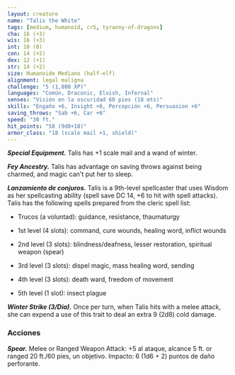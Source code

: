 ```yaml
---
layout: creature
name: "Talis the White"
tags: [medium, humanoid, cr5, tyranny-of-dragons]
cha: 16 (+3)
wis: 16 (+3)
int: 10 (0)
con: 14 (+2)
dex: 12 (+1)
str: 14 (+2)
size: Humanoide Mediano (half-elf)
alignment: legal maligna
challenge: "5 (1,800 XP)"
languages: "Común, Draconic, Elvish, Infernal"
senses: "Visión en la oscuridad 60 pies (18 mts)"
skills: "Engaño +6, Insight +6, Percepción +6, Persuasion +6"
saving_throws: "Sab +6, Car +6"
speed: "30 ft."
hit_points: "58 (9d8+18)"
armor_class: "18 (scale mail +1, shield)"
---
```


***Special Equipment.*** Talis has +1 scale mail and a wand of winter.

***Fey Ancestry.*** Talis has advantage on saving throws against being charmed, and magic can't put her to sleep.

***Lanzamiento de conjuros.*** Talis is a 9th-level spellcaster that uses Wisdom as her spellcasting ability (spell save DC 14, +6 to hit with spell attacks). Talis has the following spells prepared from the cleric spell list:

* Trucos (a voluntad): guidance, resistance, thaumaturgy

* 1st level (4 slots): command, cure wounds, healing word, inflict wounds

* 2nd level (3 slots): blindness/deafness, lesser restoration, spiritual weapon (spear)

* 3rd level (3 slots): dispel magic, mass healing word, sending

* 4th level (3 slots): death ward, freedom of movement

* 5th level (1 slot): insect plague

***Winter Strike (3/Día).*** Once per turn, when Talis hits with a melee attack, she can expend a use of this trait to deal an extra 9 (2d8) cold damage.

### Acciones

***Spear.*** Melee or Ranged Weapon Attack: +5 al ataque, alcance 5 ft. or ranged 20 ft./60 pies, un objetivo. Impacto: 6 (1d6 + 2) puntos de daño perforante.